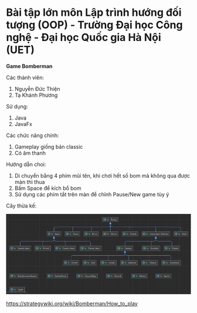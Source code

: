 # Bài tập lớn môn Lập trình hướng đối tượng (OOP) - Trường Đại học Công nghệ - Đại học Quốc gia Hà Nội (UET)

**Game Bomberman**

Các thành viên: 
1. Nguyễn Đức Thiện 
2. Tạ Khánh Phương


Sử dụng: 
1. Java
2. JavaFx

Các chức năng chính: 
1. Gameplay giống bản classic
2. Có âm thanh

Hướng dẫn choi: 
1. Di chuyển bằng 4 phím mũi tên, khi chơi hết số bom mà không qua được màn thì thua
2. Bấm Space để kích bổ bom
3. Sử dụng các phím tắt trên màn để chỉnh Pause/New game tùy ý


Cây thừa kế:


![img_1.png](img_1.png)

https://strategywiki.org/wiki/Bomberman/How_to_play
